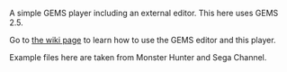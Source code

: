 A simple GEMS player including an external editor. This here uses GEMS 2.5.

Go to [the wiki page](https://github.com/MDTravisYT/SimpleGEMS/wiki) to learn how to use the GEMS editor and this player.

Example files here are taken from Monster Hunter and Sega Channel.
